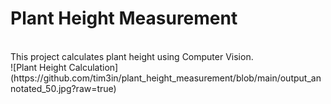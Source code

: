 # Plant Height Measurement
<br>
This project calculates plant height using Computer Vision.

<br>
![Plant Height Calculation](https://github.com/tim3in/plant_height_measurement/blob/main/output_annotated_50.jpg?raw=true)
<br><br>
